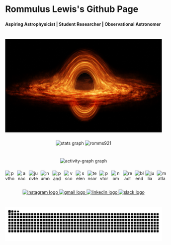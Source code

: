 <h1 align="left">Rommulus Lewis's Github Page</h1>

###

<h4 align="left">Aspiring Astrophysicist | Student Researcher | Observational Astronomer</h4>

###

<br clear="both">

<div align="center">
  <img height="300" src="bh_2_full copy.png"  />
</div>

###

<div align="center">
  <img src="https://github-readme-stats.vercel.app/api?username=romms921&hide_title=false&hide_rank=false&show_icons=true&include_all_commits=true&count_private=true&disable_animations=false&theme=ocean_dark&locale=en&hide_border=false" height="140" alt="stats graph"  />
  <img src="https://github-readme-streak-stats-eight.vercel.app/?user=romms921&theme=ocean_dark" height="140" alt="romms921" />
</div>

###

<br clear="both">

<div align="center">
  <img src="https://github-readme-activity-graph.vercel.app/graph?username=romms921&radius=16&theme=tokyo-night&area=true&order=5&custom_title=Activity%20Graph" height="250" alt="activity-graph graph"  />
</div>

###

<p align="center" style="display:flex; flex-direction:row;">
  <img src="https://cdn.jsdelivr.net/gh/devicons/devicon/icons/python/python-original.svg" height="30" width="30" alt="python logo" />&nbsp;&nbsp;
  <img src="https://cdn.jsdelivr.net/gh/devicons/devicon/icons/anaconda/anaconda-original.svg" height="30" width="30" alt="anaconda logo" />&nbsp;&nbsp;
  <img src="https://cdn.jsdelivr.net/gh/devicons/devicon/icons/jupyter/jupyter-original.svg" height="30" width="30" alt="jupyter logo" />&nbsp;&nbsp;
  <img src="https://cdn.jsdelivr.net/gh/devicons/devicon/icons/numpy/numpy-original.svg" height="30" width="30" alt="numpy logo" />&nbsp;&nbsp;
  <img src="https://cdn.jsdelivr.net/gh/devicons/devicon/icons/pandas/pandas-original.svg" height="38" width="30" alt="pandas logo" />&nbsp;&nbsp;
  <img src="https://cdn.jsdelivr.net/gh/devicons/devicon/icons/vscode/vscode-original.svg" height="30" width="30" alt="vscode logo" />&nbsp;&nbsp;
  <img src="https://cdn.jsdelivr.net/gh/devicons/devicon/icons/selenium/selenium-original.svg" height="30" width="30" alt="selenium logo" />&nbsp;&nbsp;
  <img src="https://cdn.jsdelivr.net/gh/devicons/devicon/icons/tensorflow/tensorflow-original.svg" height="30" width="30" alt="tensorflow logo" />&nbsp;&nbsp;
  <img src="https://cdn.simpleicons.org/pytorch/EE4C2C" height="30" width="30" alt="pytorch logo" />&nbsp;&nbsp;
  <img src="https://cdn.jsdelivr.net/gh/devicons/devicon/icons/npm/npm-original-wordmark.svg" height="30" width="30" alt="npm logo" />&nbsp;&nbsp;
  <img src="https://cdn.jsdelivr.net/gh/devicons/devicon/icons/react/react-original.svg" height="30" width="30" alt="react logo" />&nbsp;&nbsp;
  <img src="https://cdn.jsdelivr.net/gh/devicons/devicon/icons/blender/blender-original.svg" height="30" width="30" alt="blender logo" />&nbsp; &nbsp;
  <img src="https://cdn.jsdelivr.net/gh/devicons/devicon/icons/julia/julia-original.svg" height="30" width="30" alt="julia logo" />&nbsp;&nbsp;
  <img src="https://cdn.jsdelivr.net/gh/devicons/devicon/icons/matlab/matlab-original.svg" height="30" width="30" alt="matlab logo" />
</p>




###

<div align="center">
  <a href="https://www.instagram.com/rommuluslewis/" target="_blank">
    <img src="https://img.shields.io/static/v1?message=Instagram&logo=instagram&label=&color=E4405F&logoColor=white&labelColor=&style=for-the-badge" height="35" alt="instagram logo" />
  </a>
  <a href="mailto:rommuluslewis@gmail.com" target="_blank">
    <img src="https://img.shields.io/static/v1?message=Gmail&logo=gmail&label=&color=D14836&logoColor=white&labelColor=&style=for-the-badge" height="35" alt="gmail logo" />
  </a>
  <a href="https://www.linkedin.com/in/rommulus-lewis-645b61264/" target="_blank">
    <img src="https://img.shields.io/static/v1?message=LinkedIn&logo=linkedin&label=&color=0077B5&logoColor=white&labelColor=&style=for-the-badge" height="35" alt="linkedin logo" />
  </a>
  <a href="mailto:rommuluslewis@gmail.com" target="_blank">
    <img src="https://img.shields.io/static/v1?message=rommuluslewis@gmail.com&logo=slack&label=&color=4A154B&logoColor=white&labelColor=&style=for-the-badge" height="35" alt="slack logo" />
  </a>
</div>

###

<br clear="both">

<img src="https://raw.githubusercontent.com/romms921/romms921/output/snake.svg" alt="Snake animation" />

###
